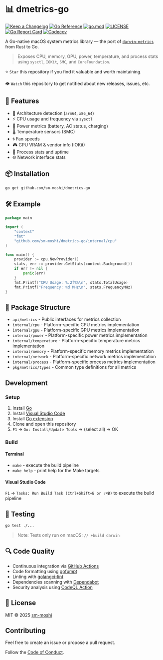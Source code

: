 # 📊 dmetrics-go

[![Keep a Changelog](https://img.shields.io/badge/changelog-Keep%20a%20Changelog-%23E05735)](CHANGELOG.md)
[![Go Reference](https://pkg.go.dev/badge/github.com/sm-smoshi/dmetrics-go.svg)](https://pkg.go.dev/github.com/sm-moshi/dmetrics-go)
[![go.mod](https://img.shields.io/github/go-mod/go-version/sm-moshi/dmetrics-go)](go.mod)
[![LICENSE](https://img.shields.io/github/license/sm-moshi/dmetrics-go)](LICENSE)
[![Go Report Card](https://goreportcard.com/badge/github.com/sm-moshi/dmetrics-go)](https://goreportcard.com/report/github.com/sm-moshi/dmetrics-go)
[![Codecov](https://codecov.io/gh/sm-moshi/dmetrics-go/branch/main/graph/badge.svg)](https://codecov.io/gh/sm-moshi/dmetrics-go)

A Go-native macOS system metrics library — the port of [`darwin-metrics`](https://github.com/sm-moshi/darwin-metrics) from Rust to Go.

> Exposes CPU, memory, GPU, power, temperature, and process stats using `sysctl`, `IOKit`, `SMC`, and `CoreFoundation`.

⭐ `Star` this repository if you find it valuable and worth maintaining.

👁 `Watch` this repository to get notified about new releases, issues, etc.

## 🚀 Features

- 🧠 Architecture detection (`arm64`, `x86_64`)
- ⚡ CPU usage and frequency via `sysctl`
- 🔋 Power metrics (battery, AC status, charging)
- 🌡️ Temperature sensors (SMC)
- 🌀 Fan speeds
- 🎮 GPU VRAM & vendor info (IOKit)
- 🧵 Process stats and uptime
- 🌐 Network interface stats

## 📦 Installation

```bash
go get github.com/sm-moshi/dmetrics-go
```

## 🛠 Example

```go
package main

import (
    "context"
    "fmt"
    "github.com/sm-moshi/dmetrics-go/internal/cpu"
)

func main() {
    provider := cpu.NewProvider()
    stats, err := provider.GetStats(context.Background())
    if err != nil {
        panic(err)
    }
    fmt.Printf("CPU Usage: %.2f%%\n", stats.TotalUsage)
    fmt.Printf("Frequency: %d MHz\n", stats.FrequencyMHz)
}
```

## 🧱 Package Structure

- `api/metrics` - Public interfaces for metrics collection
- `internal/cpu` - Platform-specific CPU metrics implementation
- `internal/gpu` - Platform-specific GPU metrics implementation
- `internal/power` - Platform-specific power metrics implementation
- `internal/temperature` - Platform-specific temperature metrics implementation
- `internal/memory` - Platform-specific memory metrics implementation
- `internal/network` - Platform-specific network metrics implementation
- `internal/process` - Platform-specific process metrics implementation
- `pkg/metrics/types` - Common type definitions for all metrics

## Development

### Setup

1. Install [Go](https://golang.org/doc/install)
2. Install [Visual Studio Code](https://code.visualstudio.com/)
3. Install [Go extension](https://code.visualstudio.com/docs/languages/go)
4. Clone and open this repository
5. `F1` -> `Go: Install/Update Tools` -> (select all) -> OK

### Build

#### Terminal

- `make` - execute the build pipeline
- `make help` - print help for the Make targets

#### Visual Studio Code

`F1` → `Tasks: Run Build Task (Ctrl+Shift+B or ⇧⌘B)` to execute the build pipeline

## 🧪 Testing

```bash
go test ./...
```

> Note: Tests only run on macOS: `// +build darwin`

## 🔍 Code Quality

- Continuous integration via [GitHub Actions](https://github.com/features/actions)
- Code formatting using [gofumpt](https://github.com/mvdan/gofumpt)
- Linting with [golangci-lint](https://github.com/golangci/golangci-lint)
- Dependencies scanning with [Dependabot](https://dependabot.com)
- Security analysis using [CodeQL Action](https://docs.github.com/en/github/finding-security-vulnerabilities-and-errors-in-your-code/about-code-scanning)

## 📜 License

MIT © 2025 [sm-moshi](https://github.com/sm-moshi)

## Contributing

Feel free to create an issue or propose a pull request.

Follow the [Code of Conduct](CODE_OF_CONDUCT.md).

